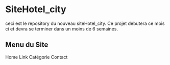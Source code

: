 # SiteHotel_city

ceci est le repository du nouveau siteHotel_city. 
Ce projet debutera ce mois ci et devra se terminer dans un moins de 6 semaines.



## Menu du Site

Home
Link
Catégorie
Contact

